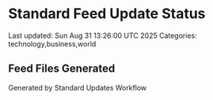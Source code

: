 # Standard Feed Update Status
Last updated: Sun Aug 31 13:26:00 UTC 2025
Categories: technology,business,world

## Feed Files Generated

Generated by Standard Updates Workflow
